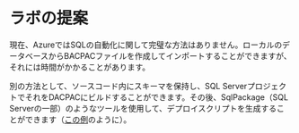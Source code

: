 # ラボの提案

現在、AzureではSQLの自動化に関して完璧な方法はありません。ローカルのデータベースからBACPACファイルを作成してインポートすることができますが、それには時間がかかることがあります。

別の方法として、ソースコード内にスキーマを保持し、SQL ServerプロジェクトでそれをDACPACにビルドすることができます。その後、SqlPackage（SQL Serverの一部）のようなツールを使用して、デプロイスクリプトを生成することができます（[この例](https://github.com/sixeyed/presentations/blob/master/docker-cambridge/2018-08-ci-cd-database-powered-by-containers/demo3/v1/Initialize-Database.ps1)のように）。

